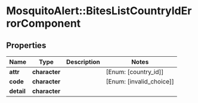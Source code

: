 # MosquitoAlert::BitesListCountryIdErrorComponent


## Properties
Name | Type | Description | Notes
------------ | ------------- | ------------- | -------------
**attr** | **character** |  | [Enum: [country_id]] 
**code** | **character** |  | [Enum: [invalid_choice]] 
**detail** | **character** |  | 


